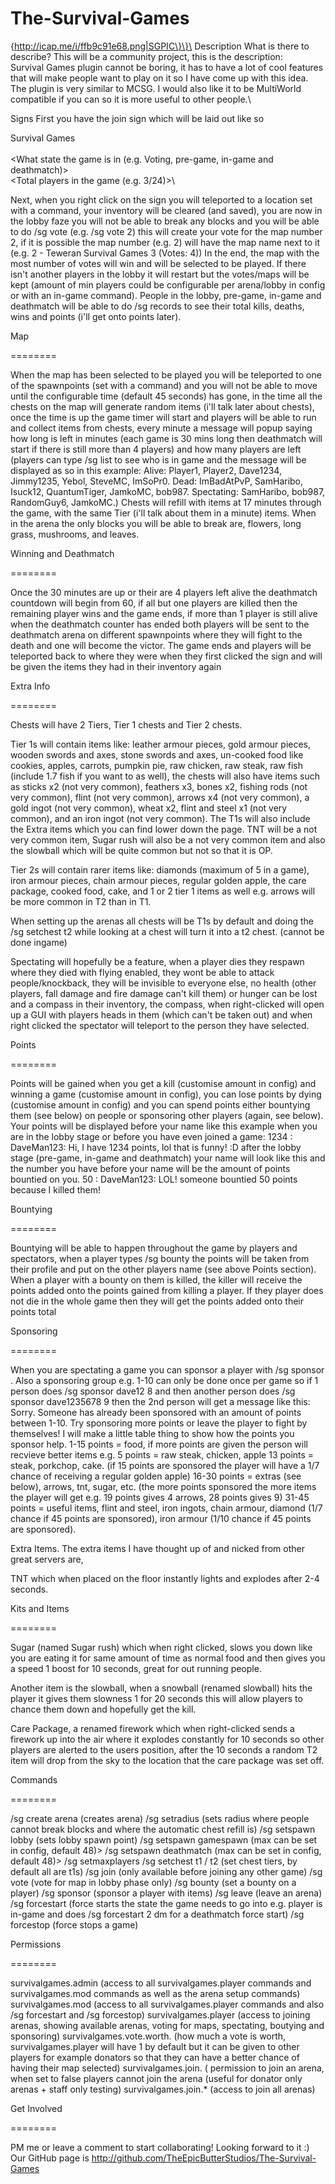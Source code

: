 The-Survival-Games
==================

{http://icap.me/i/ffb9c91e68.png|SGPIC\}\}\
Description
What is there to describe? This will be a community project, this is the description:\
Survival Games plugin cannot be boring, it has to have a lot of cool features that will make people want to play on it so I have come up with this idea. The plugin is very similar to MCSG. I would also like it to be MultiWorld compatible if you can so it is more useful to other people.\

Signs
First you have the join sign which will be laid out like so

Survival Games\
<Arena Number>\
<What state the game is in (e.g. Voting, pre-game, in-game and deathmatch)>\
<Total players in the game (e.g. 3/24)>\

Next, when you right click on the sign you will teleported to a location set with a command, your inventory will be cleared (and saved), you are now in the lobby faze you will not be able to break any blocks and you will be able to do /sg vote <arena number> (e.g. /sg vote 2) this will create your vote for the map number 2, if it is possible the map number (e.g. 2) will have the map name next to it (e.g. 2 - Teweran Survival Games 3 (Votes: 4)) In the end, the map with the most number of votes will win and will be selected to be played. If there isn't another players in the lobby it will restart but the votes/maps will be kept (amount of min players could be configurable per arena/lobby in config or with an in-game command). People in the lobby, pre-game, in-game and deathmatch will be able to do /sg records to see their total kills, deaths, wins and points (i'll get onto points later).


Map

========

When the map has been selected to be played you will be teleported to one of the spawnpoints (set with a command) and you will not be able to move until the configurable time (default 45 seconds) has gone, in the time all the chests on the map will generate random items (i'll talk later about chests), once the time is up the game timer will start and players will be able to run and collect items from chests, every minute a message will popup saying how long is left in minutes (each game is 30 mins long then deathmatch will start if there is still more than 4 players) and how many players are left (players can type /sg list to see who is in game and the message will be displayed as so in this example:
 Alive: Player1, Player2, Dave1234, Jimmy1235, Yebol, SteveMC, ImSoPr0.
 Dead: ImBadAtPvP, SamHaribo, Isuck12, QuantumTiger, JamkoMC, bob987.
 Spectating: SamHaribo, bob987, RandomGuy6, JamkoMC.)
 Chests will refill with items at 17 minutes through the game, with the same Tier (i'll talk about them in a minute) items. When in the arena the only blocks you will be able to break are, flowers, long grass, mushrooms, and leaves.

Winning and Deathmatch

========

Once the 30 minutes are up or their are 4 players left alive the deathmatch countdown will begin from 60, if all but one players are killed then the remaining player wins and the game ends, if more than 1 player is still alive when the deathmatch counter has ended both players will be sent to the deathmatch arena on different spawnpoints where they will fight to the death and one will become the victor.
The game ends and players will be teleported back to where they were when they first clicked the sign and will be given the items they had in their inventory again

Extra Info

========

Chests will have 2 Tiers, Tier 1 chests and Tier 2 chests.

Tier 1s will contain items like: leather armour pieces, gold armour pieces, wooden swords and axes, stone swords and axes, un-cooked food like cookies, apples, carrots, pumpkin pie, raw chicken, raw steak, raw fish (include 1.7 fish if you want to as well), the chests will also have items such as sticks x2 (not very common), feathers x3, bones x2, fishing rods (not very common), flint (not very common), arrows x4 (not very common), a gold ingot (not very common), wheat x2, flint and steel x1 (not very common), and an iron ingot (not very common). The T1s will also include the Extra items which you can find lower down the page. TNT will be a not very common item, Sugar rush will also be a not very common item and also the slowball which will be quite common but not so that it is OP.

Tier 2s will contain rarer items like: diamonds (maximum of 5 in a game), iron armour pieces, chain armour pieces, regular golden apple, the care package, cooked food, cake, and 1 or 2 tier 1 items as well e.g. arrows will be more common in T2 than in T1.

When setting up the arenas all chests will be T1s by default and doing the /sg setchest t2 <arena number> while looking at a chest will turn it into a t2 chest. (cannot be done ingame)

Spectating will hopefully be a feature, when a player dies they respawn where they died with flying enabled, they wont be able to attack people/knockback, they will be invisible to everyone else, no health (other players, fall damage and fire damage can't kill them) or hunger can be lost and a compass in their inventory, the compass, when right-clicked will open up a GUI with players heads in them (which can't be taken out) and when right clicked the spectator will teleport to the person they have selected.

Points

========

Points will be gained when you get a kill (customise amount in config) and winning a game (customise amount in config), you can lose points by dying (customise amount in config) and you can spend points either bountying them (see below) on people or sponsoring other players (again, see below). Your points will be displayed before your name like this example when you are in the lobby stage or before you have even joined a game:
 1234 : DaveMan123: Hi, I have 1234 points, lol that is funny! :D
after the lobby stage (pre-game, in-game and deathmatch) your name will look like this and the number you have before your name will be the amount of points bountied on you.
 50 : DaveMan123: LOL! someone bountied 50 points because I killed them!

Bountying

========

Bountying will be able to happen throughout the game by players and spectators, when a player types /sg bounty <playername> <amount of points being bountied> the points will be taken from their profile and put on the other players name (see above Points section). When a player with a bounty on them is killed, the killer will receive the points added onto the points gained from killing a player. If they player does not die in the whole game then they will get the points added onto their points total

Sponsoring

========

When you are spectating a game you can sponsor a player with /sg sponsor <playername> <amount of points you sponsor>. Also a sponsoring group e.g. 1-10 can only be done once per game so if 1 person does /sg sponsor dave12 8 and then another person does /sg sponsor dave1235678 9 then the 2nd person will get a message like this: Sorry. Someone has already been sponsored with an amount of points between 1-10. Try sponsoring more points or leave the player to fight by themselves! I will make a little table thing to show how the points you sponsor help.
 1-15 points = food, if more points are given the person will recvieve better items e.g. 5 points = raw steak, chicken, apple 13 points = steak, porkchop, cake. (if 15 points are sponsored the player will have a 1/7 chance of receiving a regular golden apple)
 16-30 points = extras (see below), arrows, tnt, sugar, etc. (the more points sponsored the more items the player will get e.g. 19 points gives 4 arrows, 28 points gives 9) 31-45 points = useful items, flint and steel, iron ingots, chain armour, diamond (1/7 chance if 45 points are sponsored), iron armour (1/10 chance if 45 points are sponsored).

 Extra Items. The extra items I have thought up of and nicked from other great servers are,

 TNT which when placed on the floor instantly lights and explodes after 2-4 seconds.

Kits and Items

========

Sugar (named Sugar rush) which when right clicked, slows you down like you are eating it for same amount of time as normal food and then gives you a speed 1 boost for 10 seconds, great for out running people.

Another item is the slowball, when a snowball (renamed slowball) hits the player it gives them slowness 1 for 20 seconds this will allow players to chance them down and hopefully get the kill.

Care Package, a renamed firework which when right-clicked sends a firework up into the air where it explodes constantly for 10 seconds so other players are alerted to the users position, after the 10 seconds a random T2 item will drop from the sky to the location that the care package was set off.

Commands

========

 /sg create arena <arena number> (creates arena)
 /sg setradius <arena number> <radius> (sets radius where people cannot break blocks and where the automatic chest refill is)
 /sg setspawn lobby <arena number> (sets lobby spawn point)
 /sg setspawn gamespawn <spawn point number> (max can be set in config, default 48)> <arena number>
 /sg setspawn deathmatch <spawn point number> (max can be set in config, default 48)> <arena number>
 /sg setmaxplayers <max players> <arena number>
 /sg setchest t1 / t2 <arena number> (set chest tiers, by default all are t1s)
 /sg join <arena number> (only available before joining any other game)
 /sg vote <map number> (vote for map in lobby phase only)
 /sg bounty <player> <points> (set a bounty on a player)
 /sg sponsor <player> <points> (sponsor a player with items)
 /sg leave (leave an arena)
 /sg forcestart <arena number> <the state to put the game into> (force starts the state the game needs to go into e.g. player is in-game and does /sg forcestart 2 dm for a deathmatch force start)
 /sg forcestop <arena number> (force stops a game)

Permissions

========

survivalgames.admin (access to all survivalgames.player commands and survivalgames.mod commands as well as the arena setup commands)
 survivalgames.mod (access to all survivalgames.player commands and also /sg forcestart and /sg forcestop)
 survivalgames.player (access to joining arenas, showing available arenas, voting for maps, spectating, boutying and sponsoring)
 survivalgames.vote.worth.<number> (how much a vote is worth, survivalgames.player will have 1 by default but it can be given to other players for example donators so that they can have a better chance of having their map selected)
 survivalgames.join.<arena name> ( permission to join an arena, when set to false players cannot join the arena (useful for donator only arenas + staff only testing)
 survivalgames.join.* (access to join all arenas)

Get Involved

========

PM me or leave a comment to start collaborating! Looking forward to it :)
Our GitHub page is http://github.com/TheEpicButterStudios/The-Survival-Games
